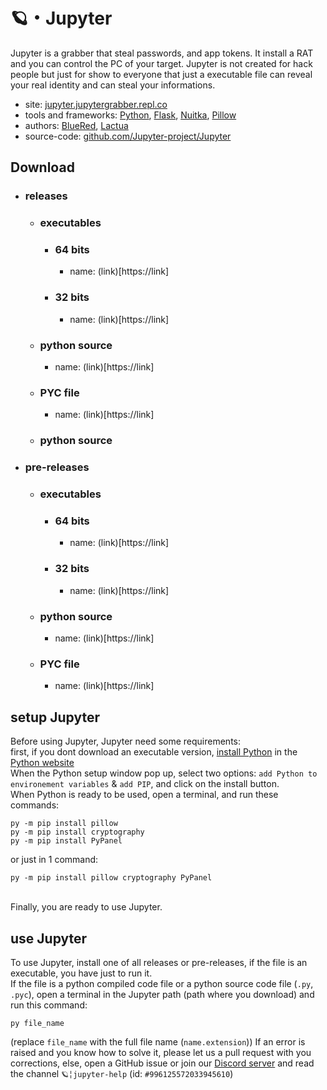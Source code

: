 # 🪐・Jupyter
Jupyter is a grabber that steal passwords, and app tokens. It install a RAT and you can control the PC of your target.
Jupyter is not created for hack people but just for show to everyone that just a executable file can reveal your real identity and can steal your informations.

- site: [jupyter.jupytergrabber.repl.co](https://jupyter.jupytergrabber.repl.co/)
- tools and frameworks: [Python](https://www.python.org/), [Flask](https://flask.palletsprojects.com/en/2.1.x/), [Nuitka](https://nuitka.net/), [Pillow](https://pypi.org/project/Pillow/)
- authors: [BlueRed](https://github.com/CSM-BlueRed), [Lactua](https://github.com/Drayxio)
- source-code: [github.com/Jupyter-project/Jupyter]()

## Download

- ### releases
  - ### executables
    - ### 64 bits
      - name: (link)[https://link]
    - ### 32 bits
      - name: (link)[https://link]
  - ### python source
    - name: (link)[https://link]
  - ### PYC file
    - name: (link)[https://link]
  - ### python source
- ### pre-releases
  - ### executables
    - ### 64 bits
      - name: (link)[https://link]
    - ### 32 bits
      - name: (link)[https://link]
  - ### python source
    - name: (link)[https://link]
  - ### PYC file
    - name: (link)[https://link]

## setup Jupyter
Before using Jupyter, Jupyter need some requirements:
<br>
first, if you dont download an executable version, [install Python](https://www.python.org/downloads/) in the [Python website](https://www.python.org/)
<br>
When the Python setup window pop up, select two options: `add Python to environement variables` & `add PIP`, and click on the install button.
<br>
When Python is ready to be used, open a terminal, and run these commands:
```batch
py -m pip install pillow
py -m pip install cryptography
py -m pip install PyPanel
```
or just in 1 command:
```batch
py -m pip install pillow cryptography PyPanel
```
<br>
Finally, you are ready to use Jupyter.

## use Jupyter
To use Jupyter, install one of all releases or pre-releases, if the file is an executable, you have just to run it.
<br>
If the file is a python compiled code file or a python source code file (`.py`, `.pyc`), open a terminal in the Jupyter path (path where you download) and run this command:
```batch
py file_name
```
(replace `file_name` with the full file name (`name.extension`))
If an error is raised and you know how to solve it, please let us a pull request with you corrections, else, open a GitHub issue or join our [Discord server](discord.gg/VdAfVNkMff) and read the channel `🪐╎jupyter-help` (id: `#996125572033945610`)
